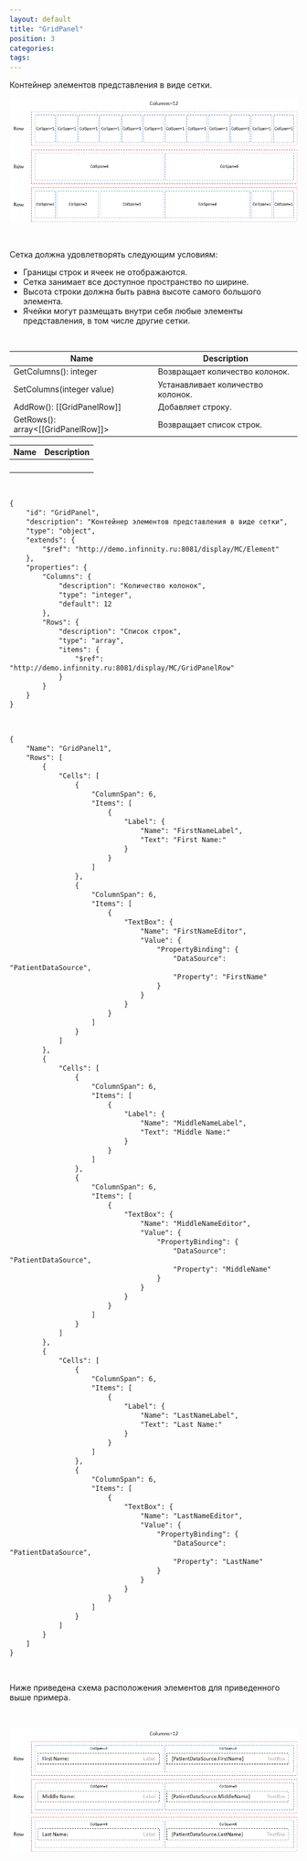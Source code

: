 ```yaml
---
layout: default
title: "GridPanel"
position: 3
categories: 
tags: 
---
```


Контейнер элементов представления в виде сетки.

  


![](GridPanel.png)  


 

Сетка должна удовлетворять следующим условиям:

* Границы строк и ячеек не отображаются.
* Сетка занимает все доступное пространство по ширине.
* Высота строки должна быть равна высоте самого большого элемента.
* Ячейки могут размещать внутри себя любые элементы представления, в том числе другие сетки.

  

|Name|Description|
|----|-----------|
|GetColumns(): integer|Возвращает количество колонок.|
|SetColumns(integer value)|Устанавливает количество колонок.|
|AddRow(): [[GridPanelRow]]|Добавляет строку.|
|GetRows(): array<[[GridPanelRow]]>|Возвращает список строк.|

|Name|Description|
|----|-----------|
| | |

    

```
{
	"id": "GridPanel",
	"description": "Контейнер элементов представления в виде сетки",
	"type": "object",
	"extends": {
		"$ref": "http://demo.infinnity.ru:8081/display/MC/Element"
	},
	"properties": {
		"Columns": {
			"description": "Количество колонок",
			"type": "integer",
			"default": 12
		},
		"Rows": {
			"description": "Список строк",
			"type": "array",
			"items": {
				"$ref": "http://demo.infinnity.ru:8081/display/MC/GridPanelRow"
			}
		}
	}
}
```

 

```
{
	"Name": "GridPanel1",
	"Rows": [
		{
			"Cells": [
				{
					"ColumnSpan": 6,
					"Items": [
						{
							"Label": {
								"Name": "FirstNameLabel",
								"Text": "First Name:"
							}
						}
					]
				},
				{
					"ColumnSpan": 6,
					"Items": [
						{
							"TextBox": {
								"Name": "FirstNameEditor",
								"Value": {
									"PropertyBinding": {
										"DataSource": "PatientDataSource",
										"Property": "FirstName"
									}
								}
							}
						}
					]
				}
			]
		},
		{
			"Cells": [
				{
					"ColumnSpan": 6,
					"Items": [
						{
							"Label": {
								"Name": "MiddleNameLabel",
								"Text": "Middle Name:"
							}
						}
					]
				},
				{
					"ColumnSpan": 6,
					"Items": [
						{
							"TextBox": {
								"Name": "MiddleNameEditor",
								"Value": {
									"PropertyBinding": {
										"DataSource": "PatientDataSource",
										"Property": "MiddleName"
									}
								}
							}
						}
					]
				}
			]
		},
		{
			"Cells": [
				{
					"ColumnSpan": 6,
					"Items": [
						{
							"Label": {
								"Name": "LastNameLabel",
								"Text": "Last Name:"
							}
						}
					]
				},
				{
					"ColumnSpan": 6,
					"Items": [
						{
							"TextBox": {
								"Name": "LastNameEditor",
								"Value": {
									"PropertyBinding": {
										"DataSource": "PatientDataSource",
										"Property": "LastName"
									}
								}
							}
						}
					]
				}
			]
		}
	]
}
```

 

Ниже приведена схема расположения элементов для приведенного выше примера.

 

![](GridPanel_Ex.png)

 

 

